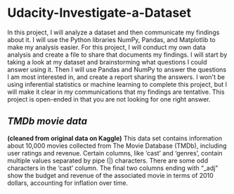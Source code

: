 # Udacity-Investigate-a-Dataset
In this project, I will analyze a dataset and then communicate my findings about it. I will use the Python libraries NumPy, Pandas, and Matplotlib to make my analysis easier.
For this project, I will conduct my own data analysis and create a file to share that documents my findings. I will start by taking a look at my dataset and brainstorming what questions I could answer using it. Then I will use Pandas and NumPy to answer the questions I am most interested in, and create a report sharing the answers. I won't be using inferential statistics or machine learning to complete this project, but I will make it clear in my communications that my findings are tentative. This project is open-ended in that you are not looking for one right answer.

## *TMDb movie data*
**(cleaned from original data on Kaggle)**
This data set contains information about 10,000 movies collected from The Movie Database (TMDb), including user ratings and revenue. 
Certain columns, like ‘cast’ and ‘genres’, contain multiple values separated by pipe (|) characters.
There are some odd characters in the ‘cast’ column.
The final two columns ending with “_adj” show the budget and revenue of the associated movie in terms of 2010 dollars, accounting for inflation over time.

